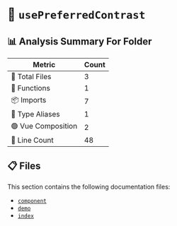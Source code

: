 # 📁 `usePreferredContrast`

## 📊 Analysis Summary For Folder

| Metric | Count |
|--------|-------|
| 📁 Total Files | 3 |
| 🔧 Functions | 1 |
| 📦 Imports | 7 |
| 📑 Type Aliases | 1 |
| 🟢 Vue Composition | 2 |
| 🔢 Line Count | 48 |


## 📋 Files

This section contains the following documentation files:

- [`component`](./component.md)
- [`demo`](./demo.md)
- [`index`](./index.md)